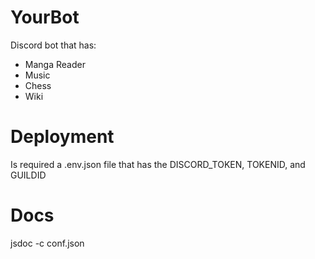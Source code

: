 # YourBot
Discord bot that has:
- Manga Reader
- Music
- Chess
- Wiki
# Deployment
Is required a .env.json file that has the DISCORD_TOKEN, TOKENID, and GUILDID
# Docs
jsdoc -c conf.json

